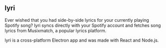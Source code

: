 ## lyri

Ever wished that you had side-by-side lyrics for your currently
playing Spotify song? lyri syncs directly with your Spotify
account and fetches song lyrics from Musixmatch, a popular
lyrics platform.

lyri is a cross-platform Electron app and was made with React and Node.js. 
